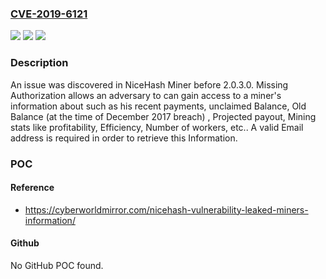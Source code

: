 ### [CVE-2019-6121](https://cve.mitre.org/cgi-bin/cvename.cgi?name=CVE-2019-6121)
![](https://img.shields.io/static/v1?label=Product&message=n%2Fa&color=blue)
![](https://img.shields.io/static/v1?label=Version&message=n%2Fa&color=blue)
![](https://img.shields.io/static/v1?label=Vulnerability&message=n%2Fa&color=brighgreen)

### Description

An issue was discovered in NiceHash Miner before 2.0.3.0. Missing Authorization allows an adversary to can gain access to a miner's information about such as his recent payments, unclaimed Balance, Old Balance (at the time of December 2017 breach) , Projected payout, Mining stats like profitability, Efficiency, Number of workers, etc.. A valid Email address is required in order to retrieve this Information.

### POC

#### Reference
- https://cyberworldmirror.com/nicehash-vulnerability-leaked-miners-information/

#### Github
No GitHub POC found.

